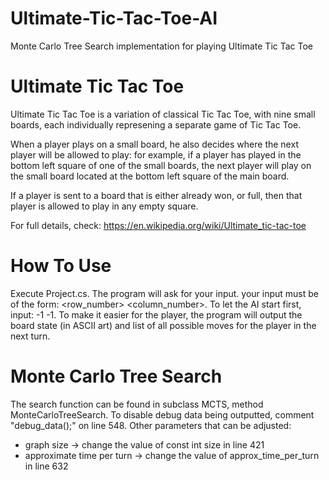 # Ultimate-Tic-Tac-Toe-AI
Monte Carlo Tree Search implementation for playing Ultimate Tic Tac Toe

# Ultimate Tic Tac Toe
Ultimate Tic Tac Toe is a variation of classical Tic Tac Toe, with nine small boards, each individually represening a separate game of Tic Tac Toe.

When a player plays on a small board, he also decides where the next player will be allowed to play: for example, if a player has played in the bottom left square of one of the small boards, the next player will play on the small board located at the bottom left square of the main board.

If a player is sent to a board that is either already won, or full, then that player is allowed to play in any empty square.

For full details, check: https://en.wikipedia.org/wiki/Ultimate_tic-tac-toe

# How To Use
Execute Project.cs. The program will ask for your input. your input must be of the form: <row_number> <space> <column_number>. To let the AI start first, input: -1 -1. To make it easier for the player, the program will output the board state (in ASCII art) and list of all possible moves for the player in the next turn.
  
# Monte Carlo Tree Search
The search function can be found in subclass MCTS, method MonteCarloTreeSearch. To disable debug data being outputted, comment "debug_data();" on line 548. Other parameters that can be adjusted:
- graph size -> change the value of const int size in line 421
- approximate time per turn -> change the value of approx_time_per_turn in line 632
